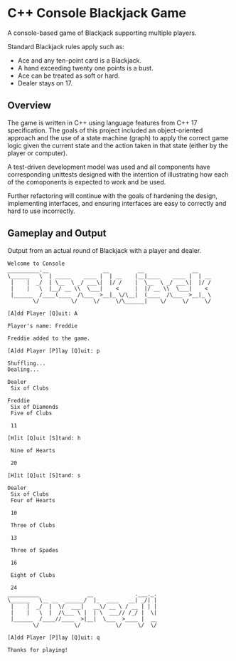 # C++ Console Blackjack Game

A console-based game of Blackjack supporting multiple players.

Standard Blackjack rules apply such as:

- Ace and any ten-point card is a Blackjack.
- A hand exceeding twenty one points is a bust.
- Ace can be treated as soft or hard.
- Dealer stays on 17.

## Overview

The game is written in C++ using language features from C++ 17 specification.
The goals of this project included an object-oriented approach and the use of a
state machine (graph) to apply the correct game logic given the current state
and the action taken in that state (either by the player or computer).

A test-driven development model was used and all components have corresponding
unittests designed with the intention of illustrating how each of the
comoponents is expected to work and be used.

Further refactoring will continue with the goals of hardening the design,
implementing interfaces, and ensuring interfaces are easy to correctly and hard
to use incorrectly.

## Gameplay and Output

Output from an actual round of Blackjack with a player and dealer.

```
Welcome to Console
__________.__                 __         __               __
\______   \  | _____    ____ |  | __    |__|____    ____ |  | __
 |    |  _/  | \__  \ _/ ___\|  |/ /    |  \__  \ _/ ___\|  |/ /
 |    |   \  |__/ __ \\  \___|    <     |  |/ __ \\  \___|    <
 |______  /____(____  /\___  >__|_ \/\__|  (____  /\___  >__|_ \
        \/          \/     \/     \/\______|    \/     \/     \/

[A]dd Player [Q]uit: A

Player's name: Freddie

Freddie added to the game.

[A]dd Player [P]lay [Q]uit: p

Shuffling...
Dealing...

Dealer
 Six of Clubs

Freddie
 Six of Diamonds
 Five of Clubs

 11

[H]it [Q]uit [S]tand: h

 Nine of Hearts

 20

[H]it [Q]uit [S]tand: s

Dealer
 Six of Clubs
 Four of Hearts

 10

 Three of Clubs

 13

 Three of Spades

 16

 Eight of Clubs

 24
__________               __             .___._.
\______   \__ __  ______/  |_  ____   __| _/| |
 |    |  _/  |  \/  ___|   __\/ __ \ / __ | | |
 |    |   \  |  /\___ \ |  | \  ___// /_/ |  \|
 |______  /____//____  >|__|  \___  >____ |  __
        \/           \/           \/     \/  \/

[A]dd Player [P]lay [Q]uit: q

Thanks for playing!
```

